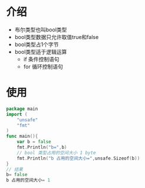 # 介绍

- 布尔类型也叫bool类型
- bool类型数据只允许取值true和false
- bool类型占1个字节
- bool类型适于逻辑运算
  - if 条件控制语句
  - for 循环控制语句



# 使用

```go
package main
import (
	"unsafe"
	"fmt"
)
func main(){
	var b = false
	fmt.Println("b=",b)
	// bool 类型占用的空间大小 1 byte
	fmt.Println("b 占用的空间大小=",unsafe.Sizeof(b))
}
// 结果
b= false
b 占用的空间大小= 1
```

